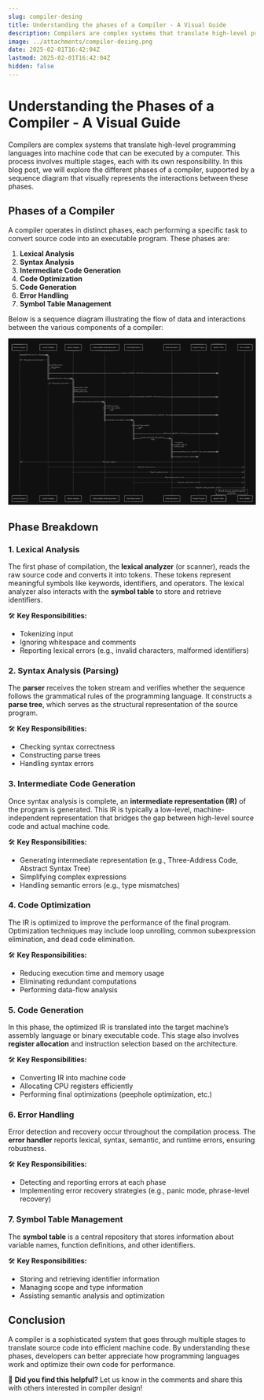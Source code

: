 ```yaml
---
slug: compiler-desing
title: Understanding the phases of a Compiler - A Visual Guide
description: Compilers are complex systems that translate high-level programming languages into machine code that can be executed by a computer. This process involves multiple stages, each with its own responsibility. In this blog post, we will explore the different phases of a compiler, supported by a sequence diagram that visually represents the interactions between these phases.
image: ../attachments/compiler-desing.png
date: 2025-02-01T16:42:04Z
lastmod: 2025-02-01T16:42:04Z
hidden: false
---
```



# Understanding the Phases of a Compiler - A Visual Guide

Compilers are complex systems that translate high-level programming languages into machine code that can be executed by a computer. This process involves multiple stages, each with its own responsibility. In this blog post, we will explore the different phases of a compiler, supported by a sequence diagram that visually represents the interactions between these phases.

## **Phases of a Compiler**

A compiler operates in distinct phases, each performing a specific task to convert source code into an executable program. These phases are:

1. **Lexical Analysis**
2. **Syntax Analysis**
3. **Intermediate Code Generation**
4. **Code Optimization**
5. **Code Generation**
6. **Error Handling**
7. **Symbol Table Management**

Below is a sequence diagram illustrating the flow of data and interactions between the various components of a compiler:

![Compiler Flow Diagram](../attachments/compiler-desing.png)

## **Phase Breakdown**

### **1. Lexical Analysis**
The first phase of compilation, the **lexical analyzer** (or scanner), reads the raw source code and converts it into tokens. These tokens represent meaningful symbols like keywords, identifiers, and operators. The lexical analyzer also interacts with the **symbol table** to store and retrieve identifiers.

🛠 **Key Responsibilities:**
- Tokenizing input
- Ignoring whitespace and comments
- Reporting lexical errors (e.g., invalid characters, malformed identifiers)

### **2. Syntax Analysis (Parsing)**
The **parser** receives the token stream and verifies whether the sequence follows the grammatical rules of the programming language. It constructs a **parse tree**, which serves as the structural representation of the source program.

🛠 **Key Responsibilities:**
- Checking syntax correctness
- Constructing parse trees
- Handling syntax errors

### **3. Intermediate Code Generation**
Once syntax analysis is complete, an **intermediate representation (IR)** of the program is generated. This IR is typically a low-level, machine-independent representation that bridges the gap between high-level source code and actual machine code.

🛠 **Key Responsibilities:**
- Generating intermediate representation (e.g., Three-Address Code, Abstract Syntax Tree)
- Simplifying complex expressions
- Handling semantic errors (e.g., type mismatches)

### **4. Code Optimization**
The IR is optimized to improve the performance of the final program. Optimization techniques may include loop unrolling, common subexpression elimination, and dead code elimination.

🛠 **Key Responsibilities:**
- Reducing execution time and memory usage
- Eliminating redundant computations
- Performing data-flow analysis

### **5. Code Generation**
In this phase, the optimized IR is translated into the target machine’s assembly language or binary executable code. This stage also involves **register allocation** and instruction selection based on the architecture.

🛠 **Key Responsibilities:**
- Converting IR into machine code
- Allocating CPU registers efficiently
- Performing final optimizations (peephole optimization, etc.)

### **6. Error Handling**
Error detection and recovery occur throughout the compilation process. The **error handler** reports lexical, syntax, semantic, and runtime errors, ensuring robustness.

🛠 **Key Responsibilities:**
- Detecting and reporting errors at each phase
- Implementing error recovery strategies (e.g., panic mode, phrase-level recovery)

### **7. Symbol Table Management**
The **symbol table** is a central repository that stores information about variable names, function definitions, and other identifiers.

🛠 **Key Responsibilities:**
- Storing and retrieving identifier information
- Managing scope and type information
- Assisting semantic analysis and optimization

## **Conclusion**
A compiler is a sophisticated system that goes through multiple stages to translate source code into efficient machine code. By understanding these phases, developers can better appreciate how programming languages work and optimize their own code for performance.

🚀 **Did you find this helpful?** Let us know in the comments and share this with others interested in compiler design!


